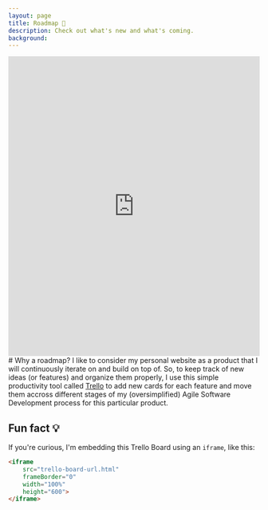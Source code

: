 ```yaml
---
layout: page
title: Roadmap 🚀
description: Check out what's new and what's coming.
background: 
---
```


<iframe class="card-small" src="https://trello.com/b/xOVMQom4.html" frameBorder="0" width="100%" height="600"></iframe>
<br>
# Why a roadmap?
I like to consider my personal website as a product that I will continuously iterate on and build on top of. So, to keep track of new ideas (or features) and organize them properly, I use this simple productivity tool called <a href="https://trello.com/en" target="_blank">Trello</a> to add new cards for each feature and move them accross different stages of my (oversimplified) Agile Software Development process for this particular product.

## Fun fact 💡
If you're curious, I'm embedding this Trello Board using an `iframe`, like this:

```html
<iframe 
    src="trello-board-url.html" 
    frameBorder="0" 
    width="100%" 
    height="600">
</iframe>
```
